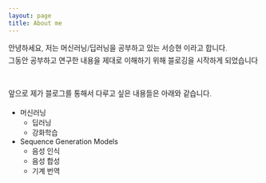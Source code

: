 ```yaml
---
layout: page
title: About me
---
```

<div style="font-size: 0.9rem; font-weight:300; line-height: 1.6rem;">
안녕하세요, 저는 머신러닝/딥러닝을 공부하고 있는 서승현 이라고 합니다.<br>
그동안 공부하고 연구한 내용을 제대로 이해하기 위해 블로깅을 시작하게 되었습니다 <br><br>

앞으로 제가 블로그를 통해서 다루고 싶은 내용들은 아래와 같습니다.<br>
</div>


- 머신러닝
  - 딥러닝 
  - 강화학습
- Sequence Generation Models 
  - 음성 인식
  - 음성 합성
  - 기계 번역
